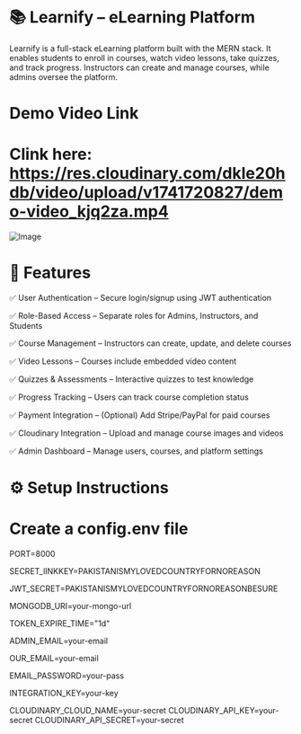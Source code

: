 # 📚 Learnify – eLearning Platform
Learnify is a full-stack eLearning platform built with the MERN stack. It enables students to enroll in courses, watch video lessons, take quizzes, and track progress. Instructors can create and manage courses, while admins oversee the platform.

# Demo Video Link
# Clink here: https://res.cloudinary.com/dkle20hdb/video/upload/v1741720827/demo-video_kjq2za.mp4

![Image](https://github.com/user-attachments/assets/caea6850-a246-4589-9470-eba46d65330d)
# 🚀 Features

✅ User Authentication – Secure login/signup using JWT authentication

✅ Role-Based Access – Separate roles for Admins, Instructors, and Students

✅ Course Management – Instructors can create, update, and delete courses

✅ Video Lessons – Courses include embedded video content

✅ Quizzes & Assessments – Interactive quizzes to test knowledge

✅ Progress Tracking – Users can track course completion status

✅ Payment Integration – (Optional) Add Stripe/PayPal for paid courses

✅ Cloudinary Integration – Upload and manage course images and videos

✅ Admin Dashboard – Manage users, courses, and platform settings

# ⚙️ Setup Instructions 

# Create a config.env file 

PORT=8000

SECRET_lINKKEY=PAKISTANISMYLOVEDCOUNTRYFORNOREASON

JWT_SECRET=PAKISTANISMYLOVEDCOUNTRYFORNOREASONBESURE

MONGODB_URI=your-mongo-url

TOKEN_EXPIRE_TIME="1d"

ADMIN_EMAIL=your-email

OUR_EMAIL=your-email

EMAIL_PASSWORD=your-pass

INTEGRATION_KEY=your-key

CLOUDINARY_CLOUD_NAME=your-secret
CLOUDINARY_API_KEY=your-secret
CLOUDINARY_API_SECRET=your-secret

